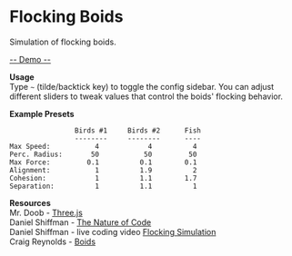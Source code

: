 # Flocking Boids

Simulation of flocking boids.

[-- Demo --](https://bitwitch.github.io/flocking/)  

**Usage**  
Type ``` ~ ``` (tilde/backtick key) to toggle the config sidebar. You can adjust different sliders to tweak values that control the boids' flocking behavior.

**Example Presets**  
```
                Birds #1     Birds #2      Fish
                --------     --------      ---- 
Max Speed:           4            4          4  
Perc. Radius:       50           50         50
Max Force:         0.1          0.1        0.1  
Alignment:           1          1.9          2  
Cohesion:            1          1.1        1.7  
Separation:          1          1.1          1
```

**Resources**  
Mr. Doob - [Three.js](https://threejs.org/docs/index.html#manual/en/introduction/Creating-a-scene)  
Daniel Shiffman - [The Nature of Code](https://natureofcode.com/)  
Daniel Shiffman - live coding video [Flocking Simulation](https://www.youtube.com/watch?v=mhjuuHl6qHM&pbjreload=10)  
Craig Reynolds - [Boids](https://www.red3d.com/cwr/boids/)    

